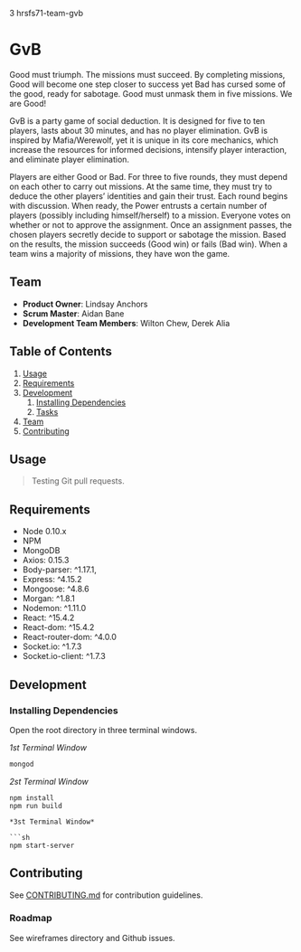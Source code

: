 3 hrsfs71-team-gvb
# GvB
Good must triumph. The missions must succeed. By completing missions, Good will become one step closer to success yet Bad has cursed some of the good, ready for sabotage. Good must unmask them in five missions. We are Good!

GvB is a party game of social deduction. It is designed for five to ten players, lasts about 30 minutes, and has no player elimination. GvB is inspired by Mafia/Werewolf, yet it is unique in its core mechanics, which increase the resources for informed decisions, intensify player interaction, and eliminate player elimination.

Players are either Good or Bad. For three to five rounds, they must depend on each other to carry out missions. At the same time, they must try to deduce the other players’ identities and gain their trust. Each round begins with discussion. When ready, the Power entrusts a certain number of players (possibly including himself/herself) to a mission. Everyone votes on whether or not to approve the assignment. Once an assignment passes, the chosen players secretly decide to support or sabotage the mission. Based on the results, the mission succeeds (Good win) or fails (Bad win). When a team wins a majority of missions, they have won the game.

> 

## Team

  - __Product Owner__: Lindsay Anchors
  - __Scrum Master__: Aidan Bane
  - __Development Team Members__: Wilton Chew, Derek Alia

## Table of Contents

1. [Usage](#Usage)
1. [Requirements](#requirements)
1. [Development](#development)
    1. [Installing Dependencies](#installing-dependencies)
    1. [Tasks](#tasks)
1. [Team](#team)
1. [Contributing](#contributing)

## Usage

> Testing Git pull requests. 

## Requirements

- Node 0.10.x
- NPM
- MongoDB
- Axios: 0.15.3
- Body-parser: ^1.17.1,
- Express: ^4.15.2
- Mongoose: ^4.8.6
- Morgan: ^1.8.1
- Nodemon: ^1.11.0
- React: ^15.4.2
- React-dom: ^15.4.2
- React-router-dom: ^4.0.0
- Socket.io: ^1.7.3
- Socket.io-client: ^1.7.3

## Development

### Installing Dependencies

Open the root directory in three terminal windows.

*1st Terminal Window*

```sh
mongod
```
*2st Terminal Window*

```
npm install
npm run build

*3st Terminal Window*

```sh
npm start-server
```

## Contributing

See [CONTRIBUTING.md](CONTRIBUTING.md) for contribution guidelines.

### Roadmap

See wireframes directory and Github issues.